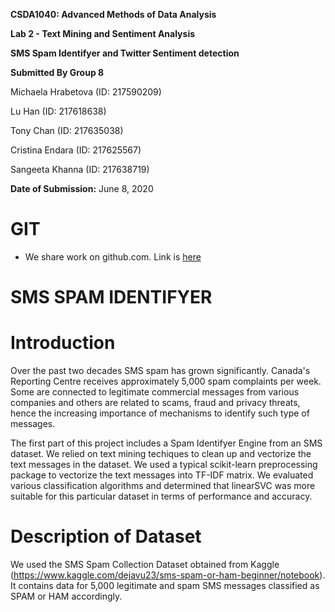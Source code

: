 **CSDA1040: Advanced Methods of Data Analysis**

**Lab 2 - Text Mining and Sentiment Analysis**

**SMS Spam Identifyer and Twitter Sentiment detection**

**Submitted By Group 8**

Michaela Hrabetova (ID: 217590209)

Lu Han (ID: 217618638)

Tony Chan (ID: 217635038)

Cristina Endara (ID: 217625567)

Sangeeta Khanna (ID: 217638719)

**Date of Submission:** June 8, 2020


# GIT

- We share work on github.com. Link is [here](https://github.com/todatech/csda-lab.git)


# SMS SPAM IDENTIFYER

# Introduction

Over the past two decades SMS spam has grown significantly. Canada's Reporting Centre receives approximately 5,000 spam complaints per week. Some are connected to legitimate commercial messages from various companies and others are related to scams, fraud and privacy threats, hence the increasing importance of mechanisms to identify such type of messages.

The first part of this project includes a Spam Identifyer Engine from an SMS dataset. We relied on text mining techiques to clean up and vectorize the text messages in the dataset. We used a typical scikit-learn preprocessing package to vectorize the text messages into TF-IDF matrix. We evaluated various classification algorithms and determined that linearSVC was more suitable for this particular dataset in terms of performance and accuracy.

# Description of Dataset

We used the SMS Spam Collection Dataset obtained from Kaggle (https://www.kaggle.com/dejavu23/sms-spam-or-ham-beginner/notebook). It contains data for 5,000 legitimate and spam SMS messages classified as SPAM or HAM accordingly.

